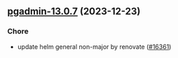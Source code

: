 

## [pgadmin-13.0.7](https://github.com/truecharts/charts/compare/pgadmin-13.0.6...pgadmin-13.0.7) (2023-12-23)

### Chore

- update helm general non-major by renovate ([#16361](https://github.com/truecharts/charts/issues/16361))
  
  